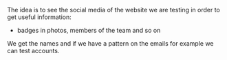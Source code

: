 The idea is to see the social media of the website we are testing in order to get useful information:
- badges in photos, members of the team and so on

We get the names and if we have a pattern on the emails for example we can test accounts.

